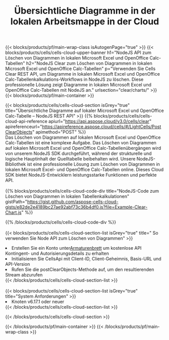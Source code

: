 ﻿---
title:  Übersichtliche Diagramme in der lokalen Arbeitsmappe in der Cloud
description:  Cloud-APIs und SDKs zum Löschen von Diagrammen unter Microsoft Excel und OpenOffice Calc. Übersichtliche Diagramme in lokalen Tabellen durch die Cells Cloud API. SDK unterstützt verschiedene Entwicklungssprachen. Dazu gehören Android, C#, Go, Java, NodeJS, Perl, PHP, Python, Ruby und Swift.
url: /de/nodejs/clear/charts/
---
{{< blocks/products/pf/main-wrap-class isAutogenPage="true" >}}
{{< blocks/products/cells/cells-cloud-upper-banner h1="NodeJS API zum Löschen von Diagrammen in lokalen Microsoft Excel und OpenOffice Calc-Tabellen" h2="NodeJS Clear zum Löschen von Diagrammen in lokalen Microsoft Excel und OpenOffice Calc-Tabellen" p="Verwenden Sie Cells Clear REST API, um Diagramme in lokalen Microsoft Excel und OpenOffice Calc-Tabellenkalkulations-Workflows in NodeJS zu löschen. Diese professionelle Lösung zeigt Diagramme in lokalen Microsoft Excel und OpenOffice Calc-Tabellen mit NodeJS an." urlsection="clear/charts/" >}}
{{< blocks/products/pf/main-container >}}

{{< blocks/products/cells/cells-cloud-section isGrey="true" title="Übersichtliche Diagramme auf lokaler Microsoft Excel und OpenOffice Calc-Tabelle – NodeJS REST API" >}}
{{% blocks/products/cells/cells-cloud-api-reference apiurl="https://api.aspose.cloud/v3.0/cells/clear" apireferenceurl="https://apireference.aspose.cloud/cells/#/LightCells/PostClearObjects" apimethod="POST" %}}
<br/>
Das Löschen von Diagrammen auf lokalen Microsoft Excel und OpenOffice Calc-Tabellen ist eine komplexe Aufgabe. Das Löschen von Diagrammen auf lokalen Microsoft Excel und OpenOffice Calc-Tabellenübergängen wird von unserem NodeJS SDK durchgeführt, während der strukturelle und logische Hauptinhalt der Quelltabelle beibehalten wird. Unsere NodeJS-Bibliothek ist eine professionelle Lösung zum Löschen von Diagrammen in lokalen Microsoft Excel- und OpenOffice Calc-Tabellen online. Dieses Cloud SDK bietet NodeJS-Entwicklern leistungsstarke Funktionen und perfekte API.
<br/>
<br/>
{{% blocks/products/cells/cells-cloud-code-div title="NodeJS-Code zum Löschen von Diagrammen in lokalen Tabellenkalkulationen" gistPath="https://gist.github.com/aspose-cells-cloud-gists/e82de2e4189bc27ae92abf73c36b4df0.js?file=Example-Clear-Chart.js" %}}
  
{{% /blocks/products/cells/cells-cloud-code-div %}}
<br/>
<br/>
{{< blocks/products/cells/cells-cloud-section-list isGrey="true" title=" So verwenden Sie Node API zum Löschen von Diagrammen" >}}
<li> Erstellen Sie ein Konto unter<a href="https://dashboard.aspose.cloud/">Armaturenbrett</a> um kostenlose API Kontingent- und Autorisierungsdetails zu erhalten</li>
<li>Initialisieren Sie CellsApi mit Client-ID, Client-Geheimnis, Basis-URL und API-Version</li>
<li>Rufen Sie die postClearObjects-Methode auf, um den resultierenden Stream abzurufen</li>
{{< /blocks/products/cells/cells-cloud-section-list >}}
<br/>
<br/>
{{< blocks/products/cells/cells-cloud-section-list isGrey="true" title="System Anforderungen" >}}
<li>Knoten v6.17.1 oder neuer</li>
{{< /blocks/products/cells/cells-cloud-section-list >}}

{{< /blocks/products/cells/cells-cloud-section >}}

{{< /blocks/products/pf/main-container >}}
{{< /blocks/products/pf/main-wrap-class >}}
